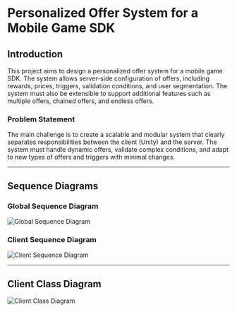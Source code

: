 # Personalized Offer System for a Mobile Game SDK

## Introduction
This project aims to design a personalized offer system for a mobile game SDK. The system allows server-side configuration of offers, including rewards, prices, triggers, validation conditions, and user segmentation. The system must also be extensible to support additional features such as multiple offers, chained offers, and endless offers.

### Problem Statement
The main challenge is to create a scalable and modular system that clearly separates responsibilities between the client (Unity) and the server. The system must handle dynamic offers, validate complex conditions, and adapt to new types of offers and triggers with minimal changes.

---

## Sequence Diagrams

### Global Sequence Diagram
![Global Sequence Diagram](./sequence_diagram_global.png)

### Client Sequence Diagram
![Client Sequence Diagram](./sequence_diagram_client.png)

---

## Client Class Diagram
![Client Class Diagram](./class_diagram_client.png)
